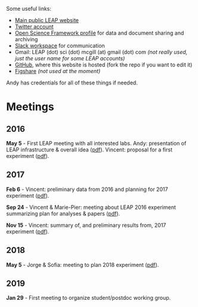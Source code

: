 Some useful links:

- [Main public LEAP website](http://gonzalezlab.weebly.com/leap.html)
- [Twitter account](https://twitter.com/leap_sci)
- [Open Science Framework profile](https://osf.io/sq7vj/) for data and document sharing and archiving
- [Slack workspace](https://leap-sci.slack.com/) for communication
- Gmail: LEAP (dot) sci (dot) mcgill (at) gmail (dot) com _(not really used, just the user name for some LEAP accounts)_
- [GitHub](https://github.com/LEAP-sci), where this website is hosted (fork the repo if you want to edit it)
- [Figshare](https://figshare.com/authors/LEAP_Sci/4607284) _(not used at the moment)_

Andy has credentials for all of these things if needed.

# Meetings #

## 2016 ##

**May 5** - First LEAP meeting with all interested labs. Andy: presentation of LEAP infrastructure & overall idea ([pdf](https://leap-sci.github.io/pdfs/first_leap_meeting_Andy.pdf)). Vincent: proposal for a first experiment ([pdf](https://leap-sci.github.io/pdfs/first_leap_meeting_Vincent.pdf)).

## 2017 ##

**Feb 6** - Vincent: preliminary data from 2016 and planning for 2017 experiment ([pdf](https://leap-sci.github.io/pdfs/2017_planning.pdf)).

**Sep 24** - Vincent & Marie-Pier: meeting about LEAP 2016 experiment summarizing plan for analyses & papers ([pdf](https://leap-sci.github.io/pdfs/2016_summary.pdf)).

**Nov 15** - Vincent: summary of, and preliminary results from, 2017 experiment ([pdf](https://leap-sci.github.io/pdfs/2017_summary.pdf)).

## 2018 ##

**May 5** - Jorge & Sofia: meeting to plan 2018 experiment ([pdf](https://leap-sci.github.io/pdfs/2018_planning.pdf)).

## 2019 ##

**Jan 29** - First meeting to organize student/postdoc working group.
